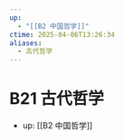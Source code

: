 ```yaml
---
up:
  - "[[B2 中国哲学]]"
ctime: 2025-04-06T13:26:34
aliases:
  - 古代哲学
---
```


# B21 古代哲学

- up: [[B2 中国哲学]]
